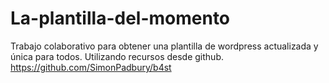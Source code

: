 # La-plantilla-del-momento
Trabajo colaborativo para obtener una plantilla de wordpress actualizada y única para todos. Utilizando recursos desde github. https://github.com/SimonPadbury/b4st
